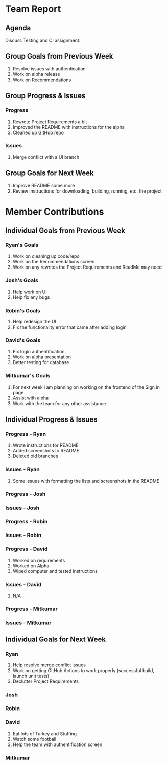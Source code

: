 # Team Report

## Agenda
Discuss Testing and CI assignment.  
## Group Goals from Previous Week
1. Resolve issues with authentication
2. Work on alpha release
3. Work on Recommendations

## Group Progress & Issues
### Progress
1. Rewrote Project Requirements a bit
2. Improved the README with instructions for the alpha
3. Cleaned up GitHub repo
### Issues
1. Merge conflict with a UI branch
## Group Goals for Next Week
1. Improve README some more
2. Review instructions for downloading, building, running, etc. the project
# Member Contributions

## Individual Goals from Previous Week
### Ryan's Goals
1. Work on cleaning up code/repo
2. Work on the Recommendations screen
3. Work on any rewrites the Project Requirements and ReadMe may need

### Josh's Goals
1. Help work on UI
2. Help fix any bugs

### Robin's Goals
1. Help redesign the UI
2. Fix the functionality error that came after adding login

### David's Goals
1. Fix login authentification
2. Work on alpha presentation
3. Better testing for database

### Mitkumar's Goals
1. For next week i am planning on working on the frontend of the Sign in page
2. Assist with alpha
3. Work with the team for any other assistance.

## Individual Progress & Issues
### Progress - Ryan
1. Wrote instructions for README
2. Added screenshots to README
3. Deleted old branches
### Issues - Ryan
1. Some issues with formatting the lists and screenshots in the README
### Progress - Josh
### Issues - Josh
### Progress - Robin

### Issues - Robin
### Progress - David
1. Worked on requirements
2. Worked on Alpha
3. Wiped computer and tested instructions

### Issues - David
1. N/A

### Progress - Mitkumar

### Issues - Mitkumar

## Individual Goals for Next Week
### Ryan
1. Help resolve merge conflict issues
2. Work on getting GitHub Actions to work properly (successful build, launch unit tests)
3. Declutter Project Requirements
### Josh

### Robin

### David
1. Eat lots of Turkey and Stuffing
2. Watch some football
3. Help the team with authentification screen


 
### Mitkumar


